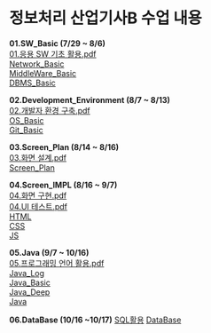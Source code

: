 # 정보처리 산업기사B 수업 내용

**01.SW_Basic (7/29 ~ 8/6)**  
[01.응용 SW 기초 활용.pdf](https://github.com/user-attachments/files/16576858/SW.pdf)            
[Network_Basic](1.SW_Basic/01.Network_Basic/README.md)             
[MiddleWare_Basic](1.SW_Basic/02.MiddleWare_Basic/README.md)           
[DBMS_Basic](1.SW_Basic/03.DBMS_Basic/README.md)               

**02.Development_Environment (8/7 ~ 8/13)**                     
[02.개발자 환경 구축.pdf](https://github.com/user-attachments/files/16576864/default.pdf)            
[OS_Basic](2.Development_Environment/01.OS_Basic/README.md)         
[Git_Basic](2.Development_Environment/02.Git_Basic/README.md)              

**03.Screen_Plan (8/14 ~ 8/16)**               
[03.화면 설계.pdf](https://github.com/user-attachments/files/17124103/03.pdf)                
[Screen_Plan](3.Screen_Plan/README.md)         

**04.Screen_IMPL (8/16 ~ 9/7)**                       
[04.화면 구현.pdf](https://github.com/user-attachments/files/17124099/04.pdf)               
[04.UI 테스트.pdf](https://github.com/user-attachments/files/17124107/04.UI.pdf)                
[HTML](4.Screen_IMPL/01.HTML/README.md)                       
[CSS](4.Screen_IMPL/02.CSS/README.md)         
[JS](4.Screen_IMPL/04.JavaScript/README.md)               

**05.Java (9/7 ~ 10/16)**                  
[05.프로그래밍 언어 활용.pdf](https://github.com/user-attachments/files/17124098/05.pdf)                   
[Java_Log](https://github.com/100chun/05.Java)                  
[Java_Basic](5.Java/01.Java_Basic/README.md)    
[Java_Deep](5.Java/02.Java_Deep/README.md)        
[Java](5.Java/03.Java/README.md)                 

**06.DataBase (10/16 ~10/17)**
[SQL활용](https://github.com/user-attachments/files/17694021/06.SQL.pdf)
[DataBase](6.DataBase/README.md)

